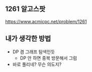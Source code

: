 ## 1261 알고스팟

<https://www.acmicpc.net/problem/1261>

## 내가 생각한 방법

<!-- ![이미지](./img.png) -->

- DP 겸 그래프 탐색인듯
  - DP 안 하면 중복 방문해서 그럼
- 바로 풀리네? 무슨 의도지?
